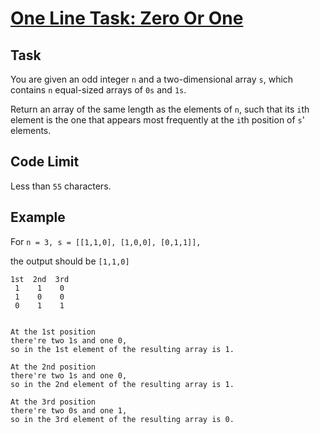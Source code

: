 # [One Line Task: Zero Or One](https://www.codewars.com/kata/one-line-task-zero-or-one)

## Task
 You are given an odd integer `n` and a two-dimensional array `s`, which contains `n` equal-sized arrays of `0s` and `1s`.

Return an array of the same length as the elements of `n`, such that its `i`th element is the one that appears most frequently at the `i`th position of `s`' elements.


## Code Limit
Less than `55` characters.
 
## Example

  For `n = 3, s = [[1,1,0], [1,0,0], [0,1,1]],`
  
  the output should be `[1,1,0]`

```
1st  2nd  3rd
 1    1    0
 1    0    0
 0    1    1
 

At the 1st position 
there're two 1s and one 0, 
so in the 1st element of the resulting array is 1.

At the 2nd position
there're two 1s and one 0,
so in the 2nd element of the resulting array is 1.

At the 3rd position 
there're two 0s and one 1, 
so in the 3rd element of the resulting array is 0.
```